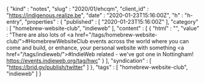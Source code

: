 {
  "kind" : "notes",
  "slug" : "2020/01/ehcqm",
  "client_id" : "https://indigenous.realize.be",
  "date" : "2020-01-23T15:16:00Z",
  "h" : "h-entry",
  "properties" : {
    "published" : [ "2020-01-23T15:16:00Z" ],
    "category" : [ "homebrew-website-club", "indieweb" ],
    "content" : [ {
      "html" : "",
      "value" : "There are also lots of <a href=\"/tags/homebrew-website-club/\">#HomebrewWebsiteClub</a> events across the world where you can come and build, or enhance, your personal website with something <a href=\"/tags/indieweb/\">#IndieWeb</a> related - we've got one in Nottingham! https://events.indieweb.org/tag/hwc"
    } ],
    "syndication" : [ "https://brid.gy/publish/twitter" ]
  },
  "tags" : [ "homebrew-website-club", "indieweb" ]
}
